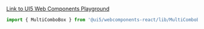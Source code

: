 [Link to UI5 Web Components Playground](https://sap.github.io/ui5-webcomponents/playground/components/MultiComboBox/)

```jsx
import { MultiComboBox } from '@ui5/webcomponents-react/lib/MultiComboBox';
```